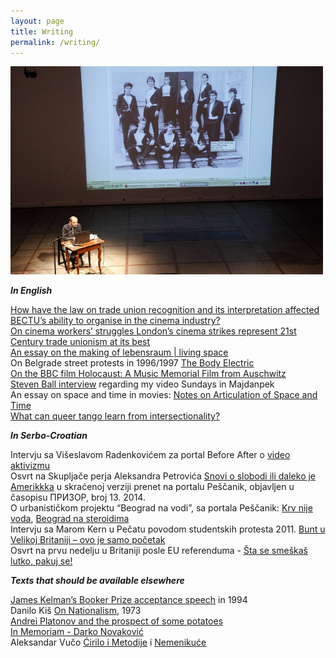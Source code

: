 ```yaml
---
layout: page
title: Writing
permalink: /writing/
---
```


![speaking](/images/rnitorijevci.jpg)  

**_In English_**

[How have the law on trade union recognition and its interpretation affected BECTU’s ability to organise in the cinema industry?](https://rosedetivoli.github.io/trade_union_recognition/)  
[On cinema workers’ struggles London’s cinema strikes represent 21st Century trade unionism at its best](http://opendemocracy.net/ourkingdom/rastko-novakovic/londons-cinema-strikes-represent-21st-century-trade-unionism-at-its-best)  
[An essay on the making of lebensraum | living space](https://rosedetivoli.github.io/images/lebensraum-essay2.pdf)  
On Belgrade street protests in 1996/1997 [The Body Electric](http://pescanik.net/2008/06/the-body-electric/)  
[On the BBC film Holocaust: A Music Memorial Film from Auschwitz](https://rosedetivoli.github.io/holocaust/)  
[Steven Ball interview](http://www.studycollection.co.uk/sundaysinmajdanpek/) regarding my video Sundays in Majdanpek  
An essay on space and time in movies: [Notes on Articulation of Space and Time](https://rosedetivoli.github.io/images/spaceandtime.pdf)  
[What can queer tango learn from intersectionality?](https://rosedetivoli.github.io/qts_inter/)  

**_In Serbo-Croatian_**

Intervju sa Višeslavom Radenkovićem za portal Before After o [video aktivizmu](http://beforeafter.rs/life/video-aktivizam/)  
Osvrt na Skupljače perja Aleksandra Petrovića [Snovi o slobodi ili daleko je Amerikkka](http://pescanik.net/snovi-o-slobodi-ili-daleko-je-amerikkka/) u skraćenoj verziji prenet na portalu Peščanik, objavljen u časopisu ПРИЗОР, broj 13. 2014.  
O urbanističkom projektu “Beograd na vodi”, sa portala Peščanik: [Krv nije voda](http://pescanik.net/2014/03/krv-nije-voda/), [Beograd na steroidima](http://pescanik.net/2014/05/beograd-na-steroidima/)  
Intervju sa Marom Kern u Pečatu povodom studentskih protesta 2011. [Bunt u Velikoj Britaniji – ovo je samo početak](http://www.pecat.co.rs/2011/01/bunt-u-v-britaniji-ovo-je-samo-pocetak/)  
Osvrt na prvu nedelju u Britaniji posle EU referenduma - [Šta se smeškaš lutko, pakuj se!](http://pescanik.net/sta-se-smeskas-lutko-pakuj-se/)

**_Texts that should be available elsewhere_**

[James Kelman’s Booker Prize acceptance speech](https://rosedetivoli.github.io/kelman/) in 1994  
Danilo Kiš [On Nationalism](https://rosedetivoli.github.io/kis), 1973  
[Andrei Platonov and the prospect of some potatoes](https://rosedetivoli.github.io/platonov)  
[In Memoriam - Darko Novaković](http://www.rastko.co.uk/darko/)  
Aleksandar Vučo [Ćirilo i Metodije](https://rosedetivoli.github.io/images/ALEKSANDAR_VUCO_cirilo.pdf) i [Nemenikuće](https://rosedetivoli.github.io/images/ALEKSANDAR_VUCO_nemenikuce.pdf)
